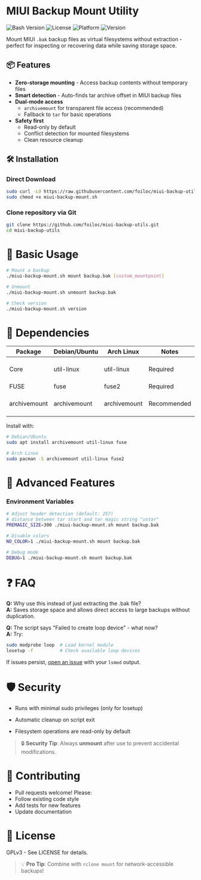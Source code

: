 # MIUI Backup Mount Utility
![Bash Version](https://img.shields.io/badge/Bash-5.x%2B-blue)
![License](https://img.shields.io/badge/License-GPLv3-green)
![Platform](https://img.shields.io/badge/Platform-Linux-lightgrey)
![Version](https://img.shields.io/github/v/release/froiloc/miui-backup-mount)

Mount MIUI `.bak` backup files as virtual filesystems without extraction - perfect for inspecting or recovering data while saving storage space.

## 📦 Features
- **Zero-storage mounting** - Access backup contents without temporary files
- **Smart detection** - Auto-finds tar archive offset in MIUI backup files
- **Dual-mode access**
  - `archivemount` for transparent file access (recommended)
  - Fallback to `tar` for basic operations
- **Safety first**
  - Read-only by default
  - Conflict detection for mounted filesystems
  - Clean resource cleanup

## 🛠  Installation
### Direct Download 
```bash
sudo curl -LO https://raw.githubusercontent.com/foiloc/miui-backup-utils/main/miui-backup-mount.sh
sudo chmod +x miui-backup-mount.sh
```
### Clone repository via Git
```bash
git clone https://github.com/foiloc/miui-backup-utils.git
cd miui-backup-utils
```
# 📖 Basic Usage
```bash
# Mount a backup
./miui-backup-mount.sh mount backup.bak [custom_mountpoint]

# Unmount
./miui-backup-mount.sh unmount backup.bak

# Check version
./miui-backup-mount.sh version
```
# 🔧 Dependencies
|  Package     | Debian/Ubuntu | Arch Linux   | Notes       | Purpose
|--------------|---------------|--------------|-------------|-----------------------------
| Core         | util-linux    | util-linux   | Required    | Provides losetup command
| FUSE         | fuse          | fuse2        | Required    |
| archivemount | archivemount  | archivemount | Recommended | For best mounting experience

Install with:

```bash
# Debian/Ubuntu
sudo apt install archivemount util-linux fuse

# Arch Linux
sudo pacman -S archivemount util-linux fuse2
```
# 🌟 Advanced Features
### Environment Variables
```bash
# Adjust header detection (default: 257)
# distance between tar start and tar magic string "ustar"
PREMAGIC_SIZE=300 ./miui-backup-mount.sh mount backup.bak

# Disable colors
NO_COLOR=1 ./miui-backup-mount.sh mount backup.bak

# Debug mode
DEBUG=1 ./miui-backup-mount.sh mount backup.bak
```
# ❓ FAQ
**Q:** Why use this instead of just extracting the .bak file? \
**A:** Saves storage space and allows direct access to large backups without duplication.

**Q:** The script says "Failed to create loop device" - what now? \
**A:** Try:
```bash
sudo modprobe loop  # Load kernel module
losetup -f          # Check available loop devices
```
If issues persist,
[open an issue](https://github.com/froiloc/miui-backup-mount/issues) with your `lsmod` output.

# 🛡 Security
- Runs with minimal sudo privileges (only for losetup)

- Automatic cleanup on script exit

- Filesystem operations are read-only by default

> 🔒 **Security Tip**: Always **unmount** after use to prevent accidental modifications.

# 🤝 Contributing
- Pull requests welcome! Please:
- Follow existing code style
- Add tests for new features
- Update documentation

# 📜 License
GPLv3 - See LICENSE for details.

> 💡  **Pro Tip**: Combine with  ```rclone mount``` for network-accessible backups!

